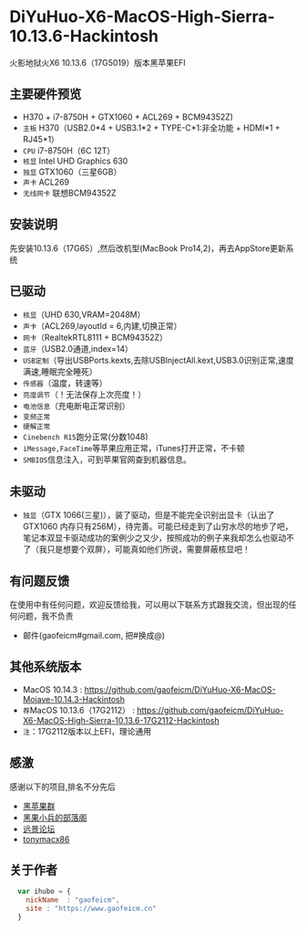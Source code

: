 # DiYuHuo-X6-MacOS-High-Sierra-10.13.6-Hackintosh

火影地狱火X6 10.13.6（17G5019）版本黑苹果EFI

## 主要硬件预览
*    H370 + i7-8750H + GTX1060 + ACL269 + BCM94352Z)
*   `主板` H370（USB2.0\*4 + USB3.1\*2 + TYPE-C\*1:非全功能 + HDMI\*1 + RJ45\*1）
*   `CPU` i7-8750H（6C 12T）
*   `核显` Intel UHD Graphics 630
*   `独显` GTX1060（三星6GB）
*   `声卡` ACL269
*   `无线网卡` 联想BCM94352Z

## 安装说明
  先安装10.13.6（17G65）,然后改机型(MacBook Pro14,2)，再去AppStore更新系统

## 已驱动
*   `核显`（UHD 630,VRAM=2048M）
*   `声卡`（ACL269,layoutId = 6,内建,切换正常）
*   `网卡`（RealtekRTL8111 + BCM94352Z）
*   `蓝牙`（USB2.0通道,index=14）
*   `USB定制`（导出USBPorts.kexts,去除USBInjectAll.kext,USB3.0识别正常,速度满速,睡眠完全睡死）
*   `传感器`（温度，转速等）
*   `亮度调节`（！无法保存上次亮度！）
*   `电池信息`（充电断电正常识别）
*   `变频正常`
*   `硬解正常`
*   `Cinebench R15`跑分正常(分数1048)
*   `iMessage,FaceTime`等苹果应用正常，iTunes打开正常，不卡顿
*   `SMBIOS`信息注入，可到苹果官网查到机器信息。

## 未驱动
*   `独显`（GTX 1066(三星)），装了驱动，但是不能完全识别出显卡（认出了GTX1060 内存只有256M），待完善。可能已经走到了山穷水尽的地步了吧，笔记本双显卡驱动成功的案例少之又少，按照成功的例子来我却怎么也驱动不了（我只是想要个双屏），可能真如他们所说，需要屏蔽核显吧！


## 有问题反馈
在使用中有任何问题，欢迎反馈给我，可以用以下联系方式跟我交流，但出现的任何问题，我不负责

* 邮件(gaofeicm#gmail.com, 把#换成@)

## 其他系统版本
* MacOS 10.14.3 : https://github.com/gaofeicm/DiYuHuo-X6-MacOS-Mojave-10.14.3-Hackintosh
* `荐`MacOS 10.13.6（17G2112） : https://github.com/gaofeicm/DiYuHuo-X6-MacOS-High-Sierra-10.13.6-17G2112-Hackintosh
* `注`：17G2112版本以上EFI，理论通用

## 感激
感谢以下的项目,排名不分先后

* [黑苹果群](https://im.qq.com/) 
* [黑果小兵的部落阁](https://blog.daliansky.net/)
* [远景论坛](http://bbs.pcbeta.com/)
* [tonymacx86](https://www.tonymacx86.com)

## 关于作者

```javascript
  var ihubo = {
    nickName  : "gaofeicm",
    site : "https://www.gaofeicm.cn"
  }
```

